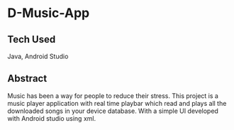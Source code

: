 # D-Music-App
## Tech Used
Java, Android Studio

## Abstract
Music has been a way for people to reduce their stress. This project is a music player application with real time playbar which read and plays all the downloaded songs in your device database. With a simple UI developed with Android studio using xml.

